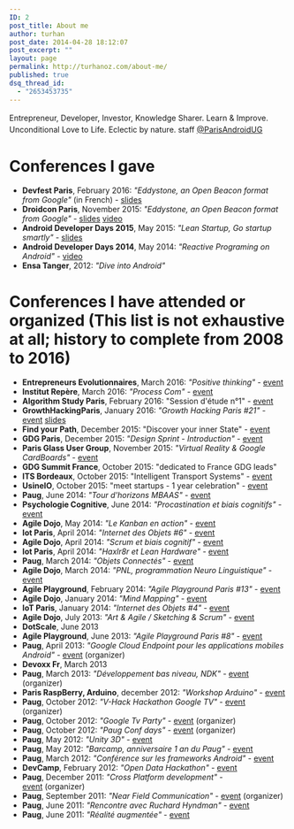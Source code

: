 ```yaml
---
ID: 2
post_title: About me
author: turhan
post_date: 2014-04-28 18:12:07
post_excerpt: ""
layout: page
permalink: http://turhanoz.com/about-me/
published: true
dsq_thread_id:
  - "2653453735"
---
```

Entrepreneur, Developer, Investor, Knowledge Sharer. <span style="line-height: 1.5;">Learn & Improve. </span><span style="line-height: 1.5;">Unconditional Love to Life. </span><span style="line-height: 1.5;">Eclectic by nature. </span><span style="line-height: 1.5;">staff </span><a style="line-height: 1.5;" href="https://twitter.com/ParisAndroidUG">@ParisAndroidUG</a> 
# Conferences I gave

*   **Devfest Paris**, February 2016: *"Eddystone, an Open Beacon format from Google"* (in French) - [slides][1]
*   **Droidcon Paris**, November 2015: *"Eddystone, an Open Beacon format from Google"* - [slides][2] [video][3]
*   **Android Developer Days 2015**, May 2015: *"Lean Startup, Go startup smartly"* - [slides][4]
*   **Android Developer Days 2014**, May 2014: *"Reactive Programing on Android"* - [video][5]
*   **Ensa Tanger**, 2012: *"Dive into Android"*   

# Conferences I have attended or organized (This list is not exhaustive at all; history to complete from 2008 to 2016) 

*   **Entrepreneurs Evolutionnaires**, March 2016: *"Positive thinking"* - [event][6]
*   **Institut Repère**, March 2016: *"Process Com"* - [event][7]
*   **Algorithm Study Paris**, February 2016: "Session d'étude n°1" - [event][8]
*   **GrowthHackingParis**, January 2016: *"Growth Hacking Paris #21"* - [event][9] [slides][10]
*   **Find your Path**, December 2015: "Discover your inner State" - [event][11]
*   **GDG Paris**, December 2015: *"Design Sprint - Introduction"* - [event][12]
*   **Paris Glass User Group**, November 2015: *"Virtual Reality & Google CardBoards"* - [event][13]
*   **GDG Summit France**, October 2015: "dedicated to France GDG leads"
*   **ITS Bordeaux**, October 2015: "Intelligent Transport Systems" - [event][14]
*   **UsineIO**, October 2015: "meet startups - 1 year celebration" - [event][15]
*   **Paug**, June 2014: *"Tour d'horizons MBAAS"* - [event][16]
*   **Psychologie Cognitive**, June 2014: *"Procastination et biais cognitifs"* - [event][17]
*   **Agile Dojo**, May 2014: *"Le Kanban en action"* - [event][18]
*   **Iot Paris**, April 2014: *"Internet des Objets #6"* - [event][19]
*   **Agile Dojo**, April 2014: *"Scrum et biais cognitif"* - [event][20]
*   **Iot Paris**, April 2014: *"Haxlr8r et Lean Hardware"* - [event][21]
*   **Paug**, March 2014: *"Objets Connectés"* - [event][22]
*   **Agile Dojo**, March 2014: *"PNL, programmation Neuro Linguistique"* - [event][23]
*   **Agile Playground**, February 2014: *"Agile Playground Paris #13"* - [event][24]
*   **Agile Dojo**, January 2014: *"Mind Mapping"* - [event][25]
*   **IoT Paris**, January 2014: *"Internet des Objets #4"* - [event][26]
*   **Agile Dojo**, July 2013: *"Art & Agile / Sketching & Scrum"* - [event][27]
*   **DotScale**, June 2013
*   **Agile Playground**, June 2013: *"Agile Playground Paris #8"* - [event][28]
*   **Paug**, April 2013: *"Google Cloud Endpoint pour les applications mobiles Android"* - [event][29] (organizer)
*   **Devoxx Fr**, March 2013
*   **Paug**, March 2013: *"Développement bas niveau, NDK"* - [event][30] (organizer)
*   **Paris RaspBerry, Arduino**, december 2012: *"Workshop Arduino"* - [event][31]
*   **Paug**, October 2012: *"V-Hack Hackathon Google TV"* - [event][32] (organizer)
*   **Paug**, October 2012: *"Google Tv Party"* - [event][33] (organizer)
*   **Paug**, October 2012: *"Paug Conf days"* - [event][34] (organizer)
*   **Paug**, May 2012: *"Unity 3D"* - [event][35]
*   **Paug**, May 2012: *"Barcamp, anniversaire 1 an du Paug"* - [event][36]
*   **Paug**, March 2012: *"Conférence sur les frameworks Android"* - [event][37]
*   **DevCamp**, February 2012: *"Open Data Hackathon"* - [event][38]
*   **Paug**, December 2011: *"Cross Platform development"* - [event][39] (organizer)
*   **Paug**, September 2011: *"Near Field Communication"* - [event][40] (organizer)
*   **Paug**, June 2011: *"Rencontre avec Ruchard Hyndman"* - [event][41]
*   **Paug**, June 2011: *"Réalité augmentée"* - [event][42]

 [1]: https://speakerdeck.com/turhanoz/eddystone-devfest-paris-2016
 [2]: https://speakerdeck.com/turhanoz/eddystone-droidcon-paris-2015
 [3]: https://www.youtube.com/watch?v=HR3X5h9xdno
 [4]: http://turhanoz.com/lean-startup-go-startup-smartly/
 [5]: http://turhanoz.com/introduction-to-reactive-programming-on-android/
 [6]: http://www.meetup.com/les-entrepreneurs-evolutionnaires/events/227991285
 [7]: http://www.institut-repere.com/Infos-pratiques/soirees-decouverte.html
 [8]: http://www.meetup.com/fr-FR/algolovers/events/228424588/
 [9]: http://www.meetup.com/fr-FR/GrowthHackingParis/events/227937559/
 [10]: http://fr.slideshare.net/_TheFamily/growth-hacking-paris-21
 [11]: http://www.meetup.com/fr/Find-your-path-discover-your-Inner-State-West-Paris-Meetup/events/227162972/
 [12]: http://www.meetup.com/fr/gdg-paris/events/227115739/
 [13]: http://www.meetup.com/ParisGlassUG/events/226748780/
 [14]: http://itsworldcongress.com/
 [15]: http://www.eventbrite.fr/e/billets-usine-io-a-1-an-oiio-18450285300
 [16]: http://www.meetup.com/fr/Android-Paris/events/186708162/
 [17]: http://www.meetup.com/fr/Psychologie-Cognitive-et-Changement-Paris-Meetup/events/185400132/
 [18]: http://www.meetup.com/fr/AgileDojo/events/159621952/
 [19]: http://www.meetup.com/fr/Internet-of-Things-Paris/events/175771622/
 [20]: http://www.meetup.com/fr/AgileDojo/events/159615002/
 [21]: http://www.meetup.com/fr/Internet-of-Things-Paris/events/175786072/
 [22]: http://www.meetup.com/fr/Android-Paris/events/165747662/
 [23]: http://www.meetup.com/fr/AgileDojo/events/159614322/
 [24]: http://www.meetup.com/fr/Agile-Play-Ground/events/164014732/
 [25]: http://www.meetup.com/fr/AgileDojo/events/159150222/
 [26]: http://www.meetup.com/fr/Internet-of-Things-Paris/events/159790412/
 [27]: http://www.meetup.com/fr/AgileDojo/events/95899482/
 [28]: http://www.meetup.com/fr/Agile-Play-Ground/events/116135052/
 [29]: http://www.meetup.com/fr/Android-Paris/events/109846372/
 [30]: http://www.meetup.com/fr/Android-Paris/events/105234332/
 [31]: http://www.meetup.com/fr/Paris-Arduino/events/93836992/
 [32]: http://www.meetup.com/fr/Android-Paris/events/82391022/
 [33]: http://www.meetup.com/fr/Android-Paris/events/82390292/
 [34]: http://www.meetup.com/fr/Android-Paris/events/82386182/
 [35]: http://www.meetup.com/fr/Android-Paris/events/64888772/
 [36]: http://www.meetup.com/fr/Android-Paris/events/61537692/
 [37]: http://www.meetup.com/fr/Android-Paris/events/54188892/
 [38]: http://www.meetup.com/fr/Android-Paris/events/49142952/
 [39]: http://www.meetup.com/fr/Android-Paris/events/42323172/
 [40]: http://www.meetup.com/fr/Android-Paris/events/31978752/
 [41]: http://www.meetup.com/fr/Android-Paris/events/25600141/
 [42]: http://www.meetup.com/fr/Android-Paris/events/18359271/